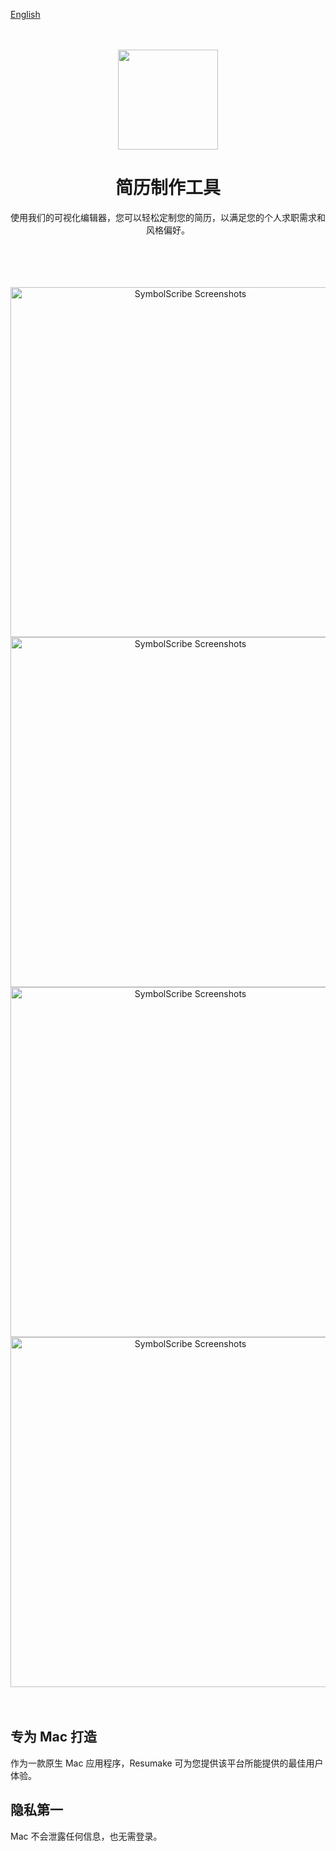 [English](./README.md)

<div align="center">
	<br />
	<br />
	<img src="./ResumeRevise/Assets.xcassets/AppIcon.appiconset/256x256@1x.png" width="160" height="160">
	<h1>简历制作工具</h1>
	<p>
		使用我们的可视化编辑器，您可以轻松定制您的简历，以满足您的个人求职需求和风格偏好。
	</p>
	<br />
	<br />
</div>

<br />
<br />
<div align="center">
  <img width="560" alt="SymbolScribe Screenshots" src="https://github.com/jaywcjlove/ResumeRevise/assets/1680273/6b935dd4-2d45-49ce-95ba-2152ac2f8d48">
  <img width="560" alt="SymbolScribe Screenshots" src="https://github.com/jaywcjlove/ResumeRevise/assets/1680273/46822655-a44b-4123-a483-0ad350a9d916">
  <img width="560" alt="SymbolScribe Screenshots" src="https://github.com/jaywcjlove/ResumeRevise/assets/1680273/e6055195-aec7-4e80-8bad-4ae581bdc385">
  <img width="560" alt="SymbolScribe Screenshots" src="https://github.com/jaywcjlove/ResumeRevise/assets/1680273/2a5862ab-cf3b-4543-9658-1dcbc7dc5002">
</div>
<br />
<br />

## 专为 Mac 打造

作为一款原生 Mac 应用程序，Resumake 可为您提供该平台所能提供的最佳用户体验。

## 隐私第一

Mac 不会泄露任何信息，也无需登录。